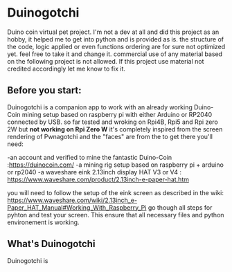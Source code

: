 # Duinogotchi
Duino coin virtual pet project.
I'm not a dev at all and did this project as an hobby, it helped me to get into python and is provided as is.
the structure of the code, logic applied or even functions ordering are for sure not optimized yet. feel free to take it and change it.
commercial use of any material based on the following project is not allowed. If this project use material not credited accordingly let me know to fix it.

## Before you start:
Duinogotchi is a companion app to work with an already working Duino-Coin mining setup based on raspberry pi with either Arduino or RP2040 connected by USB.
so far tested and wroking on Rpi4B, Rpi5 and Rpi zero 2W but **not working on Rpi Zero W**
it's completely inspired from the screen rendering of Pwnagotchi and the "faces" are from the 
to get there you'll need:

-an account and verified to mine the fantastic Duino-Coin :https://duinocoin.com/
-a mining rig setup based on raspberry pi + arduino or rp2040
-a waveshare eink 2.13inch display HAT V3 or V4 : https://www.waveshare.com/product/2.13inch-e-paper-hat.htm

you will need to follow the setup of the eink screen as described in the wiki:
https://www.waveshare.com/wiki/2.13inch_e-Paper_HAT_Manual#Working_With_Raspberry_Pi
go though all steps for pyhton and test your screen.
This ensure that all necessary files and python environement is working.

## What's Duinogotchi
Duinogotchi is
